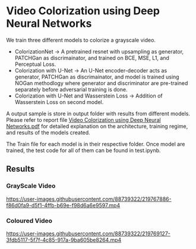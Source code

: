 # Video Colorization using Deep Neural Networks

We train three different models to colorize a grayscale video.

- ColorizationNet -> A pretrained resnet with upsampling as generator, PATCHGan as discrimainator, and trained on BCE, MSE, L1, and Perceptual Loss.
- Colorization with U-Net -> An U-Net encoder-decoder acts as generator, PATCHGan as discrimainator, and model is trained using NOGan methodlogy where generator and discriminator are pre-trained separately before adversarial training is done.
- Colorization with U-Net and Wasserstein Loss -> Addition of Wasserstein Loss on second model.

A output sample is store in output folder with results from different models. Please refer to report file [Video Colorization using Deep Neural Networks.pdf]() for detailed explanation on the architecture, training regime, and results of the models created.

The Train file for each model is in their respective folder. Once model are trained, the test code for all of them can be found in test.ipynb.

## Results

### GrayScale Video
https://user-images.githubusercontent.com/88739322/219767886-f86d0fa9-d5f1-4ffb-b69e-f98d6a6e9597.mp4


### Coloured Video
https://user-images.githubusercontent.com/88739322/219769127-3fdb5117-5f7f-4c85-917a-9ba605be8264.mp4

